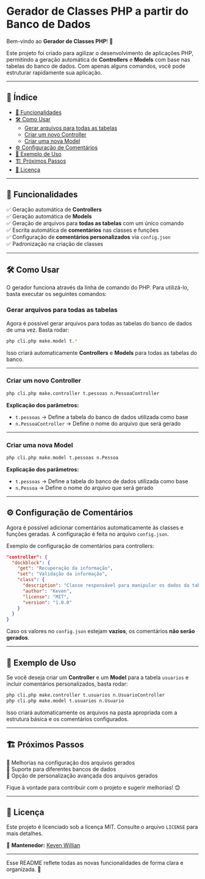 # Gerador de Classes PHP a partir do Banco de Dados  

Bem-vindo ao **Gerador de Classes PHP**! 🚀  

Este projeto foi criado para agilizar o desenvolvimento de aplicações PHP, permitindo a geração automática de **Controllers** e **Models** com base nas tabelas do banco de dados. Com apenas alguns comandos, você pode estruturar rapidamente sua aplicação.  

---

## 📌 Índice  
- [📢 Funcionalidades](#-funcionalidades)  
- [🛠️ Como Usar](#%EF%B8%8F-como-usar)  
  - [Gerar arquivos para todas as tabelas](#gerar-arquivos-para-todas-as-tabelas)  
  - [Criar um novo Controller](#criar-um-novo-controller)  
  - [Criar uma nova Model](#criar-uma-nova-model)  
- [⚙️ Configuração de Comentários](#%EF%B8%8F-configuração-de-comentários)  
- [📌 Exemplo de Uso](#-exemplo-de-uso)  
- [🏗️ Próximos Passos](#%EF%B8%8F-próximos-passos)  
- [📜 Licença](#-licença)  

---

## 📢 Funcionalidades  
✅ Geração automática de **Controllers**  
✅ Geração automática de **Models**  
✅ Geração de arquivos para **todas as tabelas** com um único comando  
✅ Escrita automática de **comentários** nas classes e funções  
✅ Configuração de **comentários personalizados** via `config.json`  
✅ Padronização na criação de classes  

---

## 🛠️ Como Usar  

O gerador funciona através da linha de comando do PHP. Para utilizá-lo, basta executar os seguintes comandos:  

### Gerar arquivos para todas as tabelas  
Agora é possível gerar arquivos para todas as tabelas do banco de dados de uma vez. Basta rodar:  
```bash
php cli.php make.model t.*
```
Isso criará automaticamente **Controllers** e **Models** para todas as tabelas do banco.  

---

### Criar um novo Controller  
```bash
php cli.php make.controller t.pessoas n.PessoaController
```
**Explicação dos parâmetros:**  
- `t.pessoas` → Define a tabela do banco de dados utilizada como base  
- `n.PessoaController` → Define o nome do arquivo que será gerado  

---

### Criar uma nova Model  
```bash
php cli.php make.model t.pessoas n.Pessoa
```
**Explicação dos parâmetros:**  
- `t.pessoas` → Define a tabela do banco de dados utilizada como base  
- `n.Pessoa` → Define o nome do arquivo que será gerado  

---

## ⚙️ Configuração de Comentários  

Agora é possível adicionar comentários automaticamente às classes e funções geradas. A configuração é feita no arquivo `config.json`.  

Exemplo de configuração de comentários para controllers:  
```json
"controller": {
  "dockblock": {
    "get": "Recuperação da informação",
    "set": "Validação da informação",
    "class": {
      "description": "Classe responsável para manipular os dados da tabela de ",
      "author": "Keven",
      "license": "MIT",
      "version": "1.0.0"
    }
  }
}
```
Caso os valores no `config.json` estejam **vazios**, os comentários **não serão gerados**.  

---

## 📌 Exemplo de Uso  

Se você deseja criar um **Controller** e um **Model** para a tabela `usuarios` e incluir comentários personalizados, basta rodar:  
```bash
php cli.php make.controller t.usuarios n.UsuarioController  
php cli.php make.model t.usuarios n.Usuario  
```
Isso criará automaticamente os arquivos na pasta apropriada com a estrutura básica e os comentários configurados.  

---

## 🏗️ Próximos Passos  
📌 Melhorias na configuração dos arquivos gerados  
📌 Suporte para diferentes bancos de dados  
📌 Opção de personalização avançada dos arquivos gerados  

Fique à vontade para contribuir com o projeto e sugerir melhorias! 😊  

---

## 📜 Licença  

Este projeto é licenciado sob a licença MIT. Consulte o arquivo `LICENSE` para mais detalhes.  

📌 **Mantenedor:** [Keven Willian](http://github.com/kevenwillianps/)  

---

Esse README reflete todas as novas funcionalidades de forma clara e organizada. 🚀
